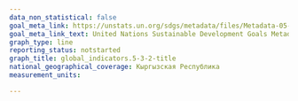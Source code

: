 ```yaml
---
data_non_statistical: false
goal_meta_link: https://unstats.un.org/sdgs/metadata/files/Metadata-05-03-02.pdf
goal_meta_link_text: United Nations Sustainable Development Goals Metadata (PDF 206 KB)
graph_type: line
reporting_status: notstarted
graph_title: global_indicators.5-3-2-title
national_geographical_coverage: Кыргызская Республика
measurement_units: 

---
```

